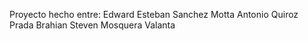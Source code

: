 Proyecto hecho entre:
Edward Esteban Sanchez Motta
Antonio Quiroz Prada
Brahian Steven Mosquera Valanta
